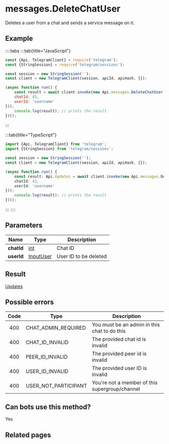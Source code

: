 # messages.DeleteChatUser

Deletes a user from a chat and sends a service message on it.



## Example

::::tabs
:::tab{title="JavaScript"}
```js
const {Api, TelegramClient} = require('telegram');
const {StringSession} = require('telegram/sessions');

const session = new StringSession('');
const client = new TelegramClient(session, apiId, apiHash, {});

(async function run() {
    const result = await client.invoke(new Api.messages.DeleteChatUser({
    chatId: 43,
    userId: 'username'
}));
    console.log(result); // prints the result
})();
```
:::

:::tab{title="TypeScript"}
```ts
import {Api, TelegramClient} from 'telegram';
import {StringSession} from 'telegram/sessions';

const session = new StringSession('');
const client = new TelegramClient(session, apiId, apiHash, {});

(async function run() {
    const result: Api.Updates = await client.invoke(new Api.messages.DeleteChatUser({
    chatId: 43,
    userId: 'username'
}));
    console.log(result); // prints the result
})();
```
:::
::::



## Parameters

| Name | Type | Description |
| :--: | ---- | ----------- |
| **chatId** | [int](https://core.telegram.org/type/int) | Chat ID 
| **userId** | [InputUser](https://core.telegram.org/type/InputUser) | User ID to be deleted 


## Result

[Updates](https://core.telegram.org/type/Updates)



## Possible errors

| Code | Type | Description |
| :--: | ---- | ----------- |
| 400 | CHAT\_ADMIN\_REQUIRED | You must be an admin in this chat to do this 
| 400 | CHAT\_ID\_INVALID | The provided chat id is invalid 
| 400 | PEER\_ID\_INVALID | The provided peer id is invalid 
| 400 | USER\_ID\_INVALID | The provided user ID is invalid 
| 400 | USER\_NOT\_PARTICIPANT | You're not a member of this supergroup/channel 


## Can bots use this method?

Yes

## Related pages


